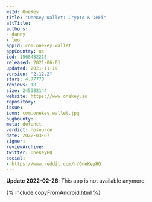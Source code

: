```yaml
---
wsId: OneKey
title: "OneKey Wallet: Crypto & DeFi"
altTitle: 
authors:
- danny
- leo
appId: com.onekey.wallet
appCountry: us
idd: 1568432215
released: 2021-06-01
updated: 2021-11-19
version: "2.12.2"
stars: 4.77778
reviews: 18
size: 245382144
website: https://www.onekey.so
repository: 
issue: 
icon: com.onekey.wallet.jpg
bugbounty: 
meta: defunct
verdict: nosource
date: 2022-03-07
signer: 
reviewArchive:
twitter: OneKeyHQ
social:
- https://www.reddit.com/r/OneKeyHQ
---
```


**Update 2022-02-26**: This app is not available anymore.

{% include copyFromAndroid.html %}
